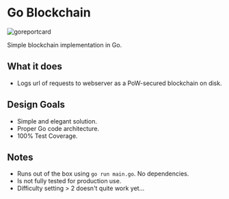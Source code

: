 # Go Blockchain
![goreportcard](https://goreportcard.com/badge/github.com/hatmer/go_blockchain)

Simple blockchain implementation in Go. 

## What it does
* Logs url of requests to webserver as a PoW-secured blockchain on disk.

## Design Goals
* Simple and elegant solution.
* Proper Go code architecture.
* 100% Test Coverage.

## Notes
* Runs out of the box using `go run main.go`. No dependencies.
* Is not fully tested for production use.
* Difficulty setting > 2 doesn't quite work yet...

